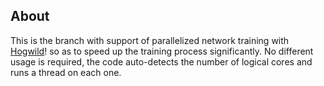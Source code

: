 
  <!-- readme.md -->
  <!-- Jacobian -->

  <!-- Created by David Freifeld -->

## About
This is the branch with support of parallelized network training with [Hogwild](https://people.eecs.berkeley.edu/~brecht/papers/hogwildTR.pdf)! so as to speed up the training process significantly. No different usage is required, the code auto-detects the number of logical cores and runs a thread on each one.
